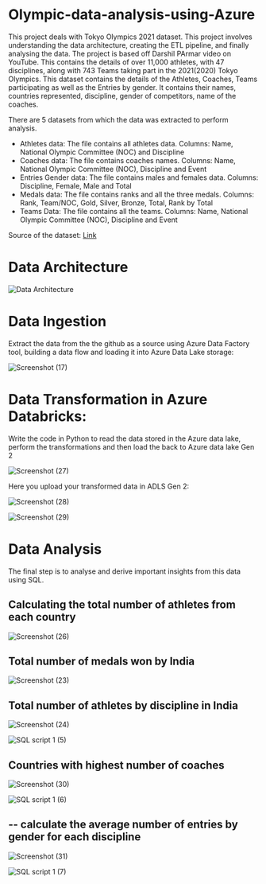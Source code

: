 # Olympic-data-analysis-using-Azure

This project deals with Tokyo Olympics 2021 dataset. This project involves understanding the data architecture, creating the ETL pipeline, and finally analysing the data. The project is based off Darshil PArmar video on YouTube. This contains the details of over 11,000 athletes, with 47 disciplines, along with 743 Teams taking part in the 2021(2020) Tokyo Olympics. This dataset contains the details of the Athletes, Coaches, Teams participating as well as the Entries by gender. It contains their names, countries represented, discipline, gender of competitors, name of the coaches. 

There are 5 datasets from which the data was extracted to perform analysis.

- Athletes data: The file contains all athletes data. Columns: Name, National Olympic Committee (NOC) and Discipline
- Coaches data: The file contains coaches names. Columns: Name, National Olympic Committee (NOC), Discipline and Event
- Entries Gender data: The file contains males and females data. Columns: Discipline, Female, Male and Total
- Medals data: The file contains ranks and all the three medals. Columns: Rank, Team/NOC, Gold, Silver, Bronze, Total, Rank by Total
- Teams Data: The file contains all the teams. Columns: Name, National Olympic Committee (NOC), Discipline and Event

Source of the dataset: [Link](https://www.kaggle.com/datasets/arjunprasadsarkhel/2021-olympics-in-tokyo)

# Data Architecture
![Data Architecture](https://github.com/rajsaurav/Olympic-data-analysis-using-azure/assets/35574674/9efffc59-0395-46fe-9d77-57bf4d91f037)


# Data Ingestion
Extract the data from the the github as a source using Azure Data Factory tool, building a data flow and loading it into Azure Data Lake storage:

![Screenshot (17)](https://github.com/rajsaurav/Olympic-data-analysis-using-azure/assets/35574674/6047e53e-2542-488d-b643-ddc884176503)

# Data Transformation in Azure Databricks:

Write the code in Python to read the data stored in the Azure data lake, perform the transformations and then load the back to Azure data lake Gen 2 

![Screenshot (27)](https://github.com/rajsaurav/Olympic-data-analysis-using-azure/assets/35574674/5d48dcd6-8d01-4f62-8308-fd501d5b4d22)

Here you upload your transformed data in ADLS Gen 2:

![Screenshot (28)](https://github.com/rajsaurav/Olympic-data-analysis-using-azure/assets/35574674/7ca05ddb-97a0-4cbd-be95-d4c663336a13)


![Screenshot (29)](https://github.com/rajsaurav/Olympic-data-analysis-using-azure/assets/35574674/7b03e6ea-69ee-4e5e-9a65-e4529d802b6c)


# Data Analysis 

The final step is to analyse and derive important insights from this data using SQL. 

## Calculating the total number of athletes from each country

![Screenshot (26)](https://github.com/rajsaurav/Olympic-data-analysis-using-azure/assets/35574674/f6e7a762-657f-48f2-9415-671043b150ee)


## Total number of medals won by India


![Screenshot (23)](https://github.com/rajsaurav/Olympic-data-analysis-using-azure/assets/35574674/4873bb22-26da-4fa2-9920-53a6bcc46072)


## Total number of athletes by discipline in India


![Screenshot (24)](https://github.com/rajsaurav/Olympic-data-analysis-using-azure/assets/35574674/791eae22-bdb1-4a9a-8dc1-938a751dcfbd)

![SQL script 1 (5)](https://github.com/rajsaurav/Olympic-data-analysis-using-azure/assets/35574674/3a38a871-1b79-4e7e-93db-5b47bc6790e3)

## Countries with highest number of coaches 

![Screenshot (30)](https://github.com/rajsaurav/Olympic-data-analysis-using-azure/assets/35574674/08c0abe0-e1b8-40d1-9faa-1f432b450842)

![SQL script 1 (6)](https://github.com/rajsaurav/Olympic-data-analysis-using-azure/assets/35574674/7790f114-6b40-4998-bac7-ff0d5c16d753)


## -- calculate the average number of entries by gender for each discipline 

![Screenshot (31)](https://github.com/rajsaurav/Olympic-data-analysis-using-azure/assets/35574674/b250bc22-eacd-4d35-8f22-1f279c2134ec)

![SQL script 1 (7)](https://github.com/rajsaurav/Olympic-data-analysis-using-azure/assets/35574674/a4d90b76-4723-4d62-955a-78ba1026b38d)


